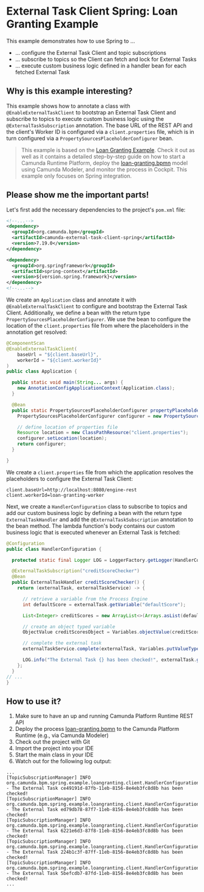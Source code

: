 # External Task Client Spring: Loan Granting Example

This example demonstrates how to use Spring to ...
* ... configure the External Task Client and topic subscriptions
* ... subscribe to topics so the Client can fetch and lock for External Tasks
* ... execute custom business logic defined in a handler bean for each fetched External Task

## Why is this example interesting?

This example shows how to annotate a class with `@EnableExternalTaskClient` to bootstrap an External Task Client 
and subscribe to topics to execute custom business logic using the `@ExternalTaskSubscription` annotation.
The base URL of the REST API and the client's Worker ID is configured via a `client.properties` file, 
which is in turn configured via a `PropertySourcesPlaceholderConfigurer` bean.

> This example is based on the [Loan Granting Example](../../../clients/java/loan-granting). Check it out as well as it contains
> a detailed step-by-step guide on how to start a Camunda Runtime Platform, deploy the [loan-granting.bpmn](./loan-granting.bpmn) 
> model using Camunda Modeler, and monitor the process in Cockpit. This example only focuses on Spring integration.

## Please show me the important parts!

Let's first add the necessary dependencies to the project's `pom.xml` file:
```xml
<!--...-->
<dependency>
  <groupId>org.camunda.bpm</groupId>
  <artifactId>camunda-external-task-client-spring</artifactId>
  <version>7.19.0</version>
</dependency>

<dependency>
  <groupId>org.springframework</groupId>
  <artifactId>spring-context</artifactId>
  <version>${version.spring.framework}</version>
</dependency>
<!--...-->
```

We create an `Application` class and annotate it with `@EnableExternalTaskClient` to configure and 
bootstrap the External Task Client. Additionally, we define a bean with the return type 
`PropertySourcesPlaceholderConfigurer`. We use the bean to configure the location of the 
`client.properties` file from where the placeholders in the annotation get resolved:

```java
@ComponentScan
@EnableExternalTaskClient(
    baseUrl = "${client.baseUrl}",
    workerId = "${client.workerId}"
)
public class Application {

  public static void main(String... args) {
    new AnnotationConfigApplicationContext(Application.class);
  }

  @Bean
  public static PropertySourcesPlaceholderConfigurer propertyPlaceholderConfigurer() {
    PropertySourcesPlaceholderConfigurer configurer = new PropertySourcesPlaceholderConfigurer();

    // define location of properties file
    Resource location = new ClassPathResource("client.properties");
    configurer.setLocation(location);
    return configurer;
  }

}
```

We create a `client.properties` file from which the application resolves the placeholders to configure
the External Task Client:
```properties
client.baseUrl=http://localhost:8080/engine-rest
client.workerId=loan-granting-worker
```

Next, we create a `HandlerConfiguration` class to subscribe to topics and add our custom 
business logic by defining a bean with the return type `ExternalTaskHandler` and add the 
`@ExternalTaskSubscription` annotation to the bean method. The lambda function's body contains 
our custom business logic that is executed whenever an External Task is fetched:

```java
@Configuration
public class HandlerConfiguration {

  protected static final Logger LOG = LoggerFactory.getLogger(HandlerConfiguration.class);

  @ExternalTaskSubscription("creditScoreChecker")
  @Bean
  public ExternalTaskHandler creditScoreChecker() {
    return (externalTask, externalTaskService) -> {

      // retrieve a variable from the Process Engine
      int defaultScore = externalTask.getVariable("defaultScore");

      List<Integer> creditScores = new ArrayList<>(Arrays.asList(defaultScore, 9, 1, 4, 10));

      // create an object typed variable
      ObjectValue creditScoresObject = Variables.objectValue(creditScores).create();

      // complete the external task
      externalTaskService.complete(externalTask, Variables.putValueTyped("creditScores", creditScoresObject));

      LOG.info("The External Task {} has been checked!", externalTask.getId());
    };
  }
// ...
}
```

## How to use it?

1. Make sure to have an up and running Camunda Platform Runtime REST API
2. Deploy the process [loan-granting.bpmn](./loan-granting.bpmn) to the Camunda Platform Runtime (e.g., via Camunda Modeler)
3. Check out the project with Git
4. Import the project into your IDE
5. Start the main class in your IDE
6. Watch out for the following log output:
```
...
[TopicSubscriptionManager] INFO org.camunda.bpm.spring.example.loangranting.client.HandlerConfiguration - The External Task ce49191d-87fb-11eb-8156-8e4eb3fc8d8b has been checked!
[TopicSubscriptionManager] INFO org.camunda.bpm.spring.example.loangranting.client.HandlerConfiguration - The External Task ed79db78-87f7-11eb-8156-8e4eb3fc8d8b has been checked!
[TopicSubscriptionManager] INFO org.camunda.bpm.spring.example.loangranting.client.HandlerConfiguration - The External Task 6221e6d3-87f8-11eb-8156-8e4eb3fc8d8b has been checked!
[TopicSubscriptionManager] INFO org.camunda.bpm.spring.example.loangranting.client.HandlerConfiguration - The External Task 224b1c3f-87ff-11eb-8156-8e4eb3fc8d8b has been checked!
[TopicSubscriptionManager] INFO org.camunda.bpm.spring.example.loangranting.client.HandlerConfiguration - The External Task 5befcdb7-87fd-11eb-8156-8e4eb3fc8d8b has been checked!
...
```

